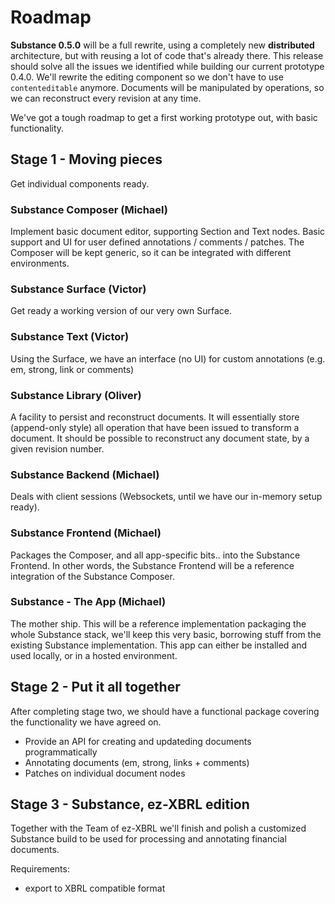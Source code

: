 # Roadmap

**Substance 0.5.0** will be a full rewrite, using a completely new **distributed** architecture, but with reusing a lot of code that's already there. This release should solve all the issues we identified while building our current prototype 0.4.0. We'll rewrite the editing component so we don't have to use `contenteditable` anymore. Documents will be manipulated by operations, so we can reconstruct every revision at any time.

We've got a tough roadmap to get a first working prototype out, with basic functionality.

## Stage 1 - Moving pieces

Get individual components ready.

### Substance Composer (Michael)

Implement basic document editor, supporting Section and Text nodes. Basic support and UI for user defined annotations / comments / patches. The Composer will be kept generic, so it can be integrated with different environments.

### Substance Surface (Victor)

Get ready a working version of our very own Surface.

### Substance Text (Victor)

Using the Surface, we have an interface (no UI) for custom annotations (e.g. em, strong, link or comments)

### Substance Library (Oliver)

A facility to persist and reconstruct documents. It will essentially store (append-only style) all operation that have been issued to transform a document. It should be possible to reconstruct any document state, by a given revision number.


### Substance Backend (Michael)

Deals with client sessions (Websockets, until we have our in-memory setup ready).

### Substance Frontend (Michael)

Packages the Composer, and all app-specific bits.. into the Substance Frontend. In other words, the Substance Frontend will be a reference integration of the Substance Composer.

### Substance - The App (Michael)

The mother ship. This will be a reference implementation packaging the whole Substance stack, we'll keep this very basic, borrowing stuff from the existing Substance implementation. This app can either be installed and used locally, or in a hosted environment.

## Stage 2 - Put it all together

After completing stage two, we should have a functional package covering the functionality we have agreed on.

- Provide an API for creating and updateding documents programmatically
- Annotating documents (em, strong, links + comments)
- Patches on individual document nodes

## Stage 3 - Substance, ez-XBRL edition

Together with the Team of ez-XBRL we'll finish and polish a customized Substance build to be used for processing and annotating financial documents.

Requirements:

- export to XBRL compatible format
